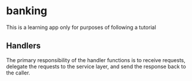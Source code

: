 # banking
This is a learning app only for purposes of following a tutorial


## Handlers

The primary responsibility of the handler functions is to receive requests, delegate the requests to the service layer, and send the response back to the caller.